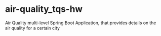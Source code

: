 # air-quality_tqs-hw
Air Quality multi-level Spring Boot Application, that provides details on the air quality for a certain city

